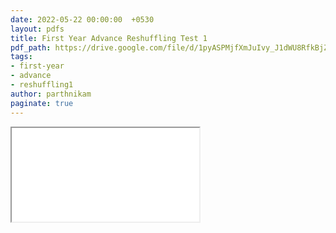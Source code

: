 ```yaml
---
date: 2022-05-22 00:00:00  +0530
layout: pdfs
title: First Year Advance Reshuffling Test 1
pdf_path: https://drive.google.com/file/d/1pyASPMjfXmJuIvy_J1dWU8RfkBjZ_Ygo/preview?usp=sharing
tags: 
- first-year
- advance
- reshuffling1
author: parthnikam
paginate: true
---
```


<iframe class="embed-pdf" src="{{ page.pdf_path }}#toolbar=0" seamless="seamless" scrolling="no" style="overflow:hidden"></iframe>
